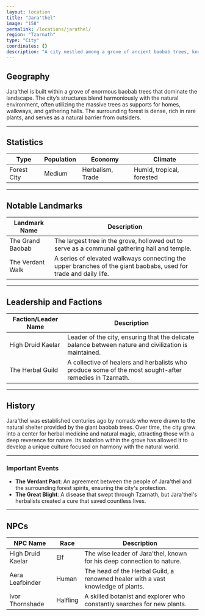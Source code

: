 ```yaml
---
layout: location
title: "Jara'thel"
image: "158"
permalink: /locations/jarathel/
region: "Tzarnath"
type: "City"
coordinates: {}
description: "A city nestled among a grove of ancient baobab trees, known for its symbiosis with nature and mastery of herbal medicine."
---
```


## Geography

Jara'thel is built within a grove of enormous baobab trees that dominate the landscape. The city’s structures blend harmoniously with the natural environment, often utilizing the massive trees as supports for homes, walkways, and gathering halls. The surrounding forest is dense, rich in rare plants, and serves as a natural barrier from outsiders.

---

## Statistics

| Type         | Population | Economy             | Climate                  |
|--------------|------------|---------------------|--------------------------|
| Forest City  | Medium      | Herbalism, Trade    | Humid, tropical, forested |

---

## Notable Landmarks

| Landmark Name       | Description                                                                                     |
|---------------------|-------------------------------------------------------------------------------------------------|
| The Grand Baobab    | The largest tree in the grove, hollowed out to serve as a communal gathering hall and temple.    |
| The Verdant Walk    | A series of elevated walkways connecting the upper branches of the giant baobabs, used for trade and daily life. |

---

## Leadership and Factions

| Faction/Leader Name  | Description                                                                                       |
|----------------------|---------------------------------------------------------------------------------------------------|
| High Druid Kaelar     | Leader of the city, ensuring that the delicate balance between nature and civilization is maintained. |
| The Herbal Guild      | A collective of healers and herbalists who produce some of the most sought-after remedies in Tzarnath. |

---

## History

Jara'thel was established centuries ago by nomads who were drawn to the natural shelter provided by the giant baobab trees. Over time, the city grew into a center for herbal medicine and natural magic, attracting those with a deep reverence for nature. Its isolation within the grove has allowed it to develop a unique culture focused on harmony with the natural world.

---

### Important Events

- **The Verdant Pact**: An agreement between the people of Jara'thel and the surrounding forest spirits, ensuring the city's protection.
- **The Great Blight**: A disease that swept through Tzarnath, but Jara'thel's herbalists created a cure that saved countless lives.

---

## NPCs

| NPC Name         | Race     | Description                                                                 |
|------------------|----------|-----------------------------------------------------------------------------|
| High Druid Kaelar| Elf      | The wise leader of Jara'thel, known for his deep connection to nature.       |
| Aera Leafbinder  | Human    | The head of the Herbal Guild, a renowned healer with a vast knowledge of plants.|
| Ivor Thornshade  | Halfling | A skilled botanist and explorer who constantly searches for new plants.      |
